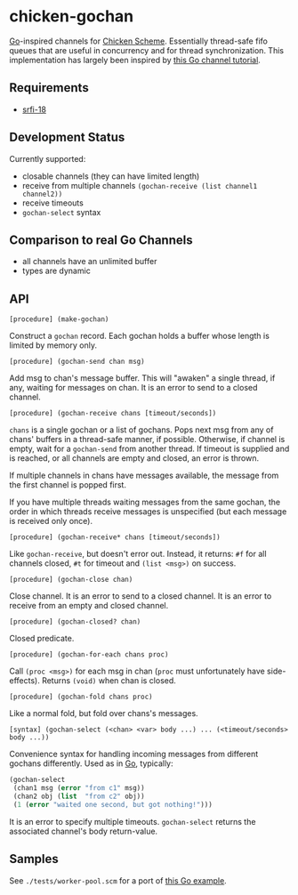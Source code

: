 # chicken-gochan

 [Chicken Scheme]: http://call-cc.org/
 [Go]: http://golang.org/

[Go]-inspired channels for [Chicken Scheme]. Essentially thread-safe
fifo queues that are useful in concurrency and for thread
synchronization. This implementation has largely been inspired by
[this Go channel tutorial](https://gobyexample.com/channels).

## Requirements

- [srfi-18](http://api.call-cc.org/doc/srfi-18)

## Development Status

Currently supported:

- closable channels (they can have limited length)
- receive from multiple channels `(gochan-receive (list channel1 channel2))`
- receive timeouts
- `gochan-select` syntax

## Comparison to real Go Channels

- all channels have an unlimited buffer
- types are dynamic

## API

    [procedure] (make-gochan)

Construct a `gochan` record. Each gochan holds a buffer whose length
is limited by memory only.

    [procedure] (gochan-send chan msg)

Add msg to chan's message buffer. This will "awaken" a single thread,
if any, waiting for messages on chan. It is an error to send to a
closed channel.

    [procedure] (gochan-receive chans [timeout/seconds])

`chans` is a single gochan or a list of gochans. Pops next msg from
any of chans' buffers in a thread-safe manner, if possible. Otherwise,
if channel is empty, wait for a `gochan-send` from another thread. If
timeout is supplied and is reached, or all channels are empty and
closed, an error is thrown.

If multiple channels in chans have messages available, the message
from the first channel is popped first.

If you have multiple threads waiting messages from the same gochan,
the order in which threads receive messages is unspecified (but each
message is received only once).

    [procedure] (gochan-receive* chans [timeout/seconds])

Like `gochan-receive`, but doesn't error out. Instead, it returns:
`#f` for all channels closed, `#t` for timeout and `(list <msg>)` on
success.

    [procedure] (gochan-close chan)

Close channel. It is an error to send to a closed channel. It is an
error to receive from an empty and closed channel.

    [procedure] (gochan-closed? chan)

Closed predicate.

    [procedure] (gochan-for-each chans proc)

Call `(proc <msg>)` for each msg in chan (`proc` must unfortunately
have side-effects). Returns `(void)` when chan is closed.

    [procedure] (gochan-fold chans proc)

Like a normal fold, but fold over chans's messages.

    [syntax] (gochan-select (<chan> <var> body ...) ... (<timeout/seconds> body ...))

Convenience syntax for handling incoming messages from different
gochans differently. Used as in [Go], typically:

```scheme
(gochan-select
 (chan1 msg (error "from c1" msg))
 (chan2 obj (list  "from c2" obj))
 (1 (error "waited one second, but got nothing!")))
```

It is an error to specify multiple timeouts. `gochan-select` returns
the associated channel's body return-value.

## Samples

See `./tests/worker-pool.scm` for a port of
[this Go example](https://gobyexample.com/worker-pools).
